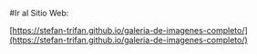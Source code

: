 #Ir al Sitio Web:

[https://stefan-trifan.github.io/galeria-de-imagenes-completo/](https://stefan-trifan.github.io/galeria-de-imagenes-completo/)

